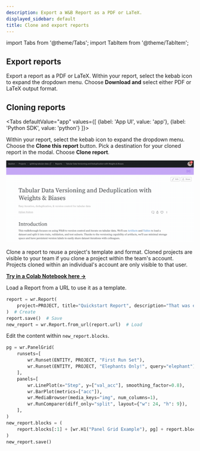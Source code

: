```yaml
---
description: Export a W&B Report as a PDF or LaTeX.
displayed_sidebar: default
title: Clone and export reports
---
```

import Tabs from '@theme/Tabs';
import TabItem from '@theme/TabItem';

## Export reports

Export a report as a PDF or LaTeX. Within your report, select the kebab icon to expand the dropdown menu. Choose **Download and** select either PDF or LaTeX output format.

## Cloning reports

<Tabs
  defaultValue="app"
  values={[
    {label: 'App UI', value: 'app'},
    {label: 'Python SDK', value: 'python'}
  ]}>
  <TabItem value="app">

Within your report, select the kebab icon to expand the dropdown menu. Choose the **Clone this report** button. Pick a destination for your cloned report in the modal. Choose **Clone report**.

![](/images/reports/clone_reports.gif)

Clone a report to reuse a project's template and format. Cloned projects are visible to your team if you clone a project within the team's account. Projects cloned within an individual's account are only visible to that user.
  </TabItem>
  <TabItem value="python">

[**Try in a Colab Notebook here →**](http://wandb.me/report\_api)

Load a Report from a URL to use it as a template.

```python
report = wr.Report(
    project=PROJECT, title="Quickstart Report", description="That was easy!"
)  # Create
report.save()  # Save
new_report = wr.Report.from_url(report.url)  # Load
```

Edit the content within `new_report.blocks`.

```python
pg = wr.PanelGrid(
    runsets=[
        wr.Runset(ENTITY, PROJECT, "First Run Set"),
        wr.Runset(ENTITY, PROJECT, "Elephants Only!", query="elephant"),
    ],
    panels=[
        wr.LinePlot(x="Step", y=["val_acc"], smoothing_factor=0.8),
        wr.BarPlot(metrics=["acc"]),
        wr.MediaBrowser(media_keys="img", num_columns=1),
        wr.RunComparer(diff_only="split", layout={"w": 24, "h": 9}),
    ],
)
new_report.blocks = (
    report.blocks[:1] + [wr.H1("Panel Grid Example"), pg] + report.blocks[1:]
)
new_report.save()
```
  </TabItem>
</Tabs>
